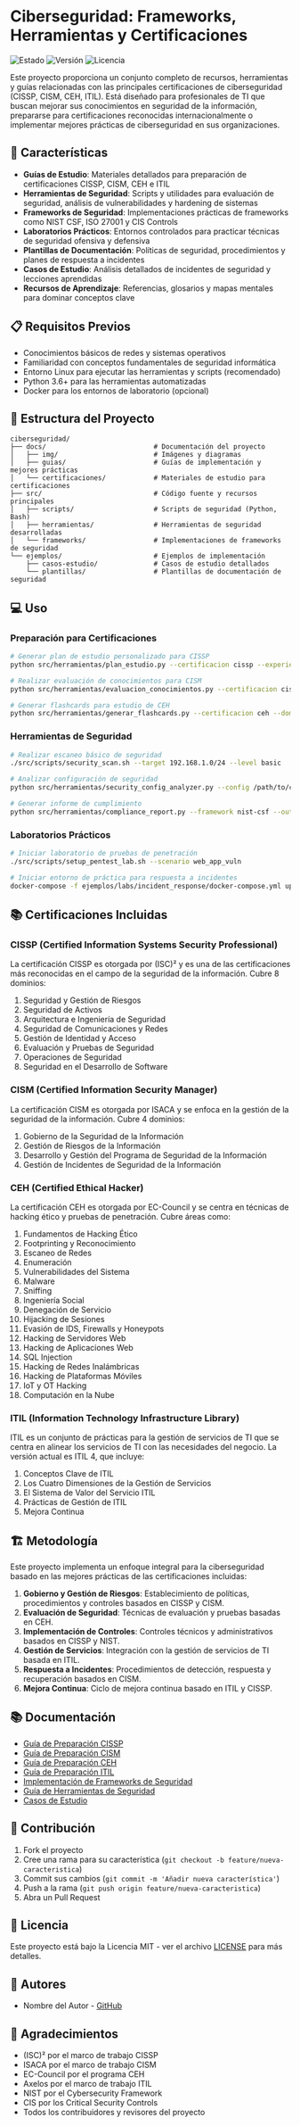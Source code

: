 # Ciberseguridad: Frameworks, Herramientas y Certificaciones

![Estado](https://img.shields.io/badge/Estado-En%20Desarrollo-yellow)
![Versión](https://img.shields.io/badge/Versión-1.0.0-blue)
![Licencia](https://img.shields.io/badge/Licencia-MIT-green)

Este proyecto proporciona un conjunto completo de recursos, herramientas y guías relacionadas con las principales certificaciones de ciberseguridad (CISSP, CISM, CEH, ITIL). Está diseñado para profesionales de TI que buscan mejorar sus conocimientos en seguridad de la información, prepararse para certificaciones reconocidas internacionalmente o implementar mejores prácticas de ciberseguridad en sus organizaciones.

## 🌟 Características

- **Guías de Estudio**: Materiales detallados para preparación de certificaciones CISSP, CISM, CEH e ITIL
- **Herramientas de Seguridad**: Scripts y utilidades para evaluación de seguridad, análisis de vulnerabilidades y hardening de sistemas
- **Frameworks de Seguridad**: Implementaciones prácticas de frameworks como NIST CSF, ISO 27001 y CIS Controls
- **Laboratorios Prácticos**: Entornos controlados para practicar técnicas de seguridad ofensiva y defensiva
- **Plantillas de Documentación**: Políticas de seguridad, procedimientos y planes de respuesta a incidentes
- **Casos de Estudio**: Análisis detallados de incidentes de seguridad y lecciones aprendidas
- **Recursos de Aprendizaje**: Referencias, glosarios y mapas mentales para dominar conceptos clave

## 📋 Requisitos Previos

- Conocimientos básicos de redes y sistemas operativos
- Familiaridad con conceptos fundamentales de seguridad informática
- Entorno Linux para ejecutar las herramientas y scripts (recomendado)
- Python 3.6+ para las herramientas automatizadas
- Docker para los entornos de laboratorio (opcional)

## 🚀 Estructura del Proyecto

```
ciberseguridad/
├── docs/                           # Documentación del proyecto
│   ├── img/                        # Imágenes y diagramas
│   ├── guias/                      # Guías de implementación y mejores prácticas
│   └── certificaciones/            # Materiales de estudio para certificaciones
├── src/                            # Código fuente y recursos principales
│   ├── scripts/                    # Scripts de seguridad (Python, Bash)
│   ├── herramientas/               # Herramientas de seguridad desarrolladas
│   └── frameworks/                 # Implementaciones de frameworks de seguridad
└── ejemplos/                       # Ejemplos de implementación
    ├── casos-estudio/              # Casos de estudio detallados
    └── plantillas/                 # Plantillas de documentación de seguridad
```

## 💻 Uso

### Preparación para Certificaciones

```bash
# Generar plan de estudio personalizado para CISSP
python src/herramientas/plan_estudio.py --certificacion cissp --experiencia 3 --horas_semanales 10

# Realizar evaluación de conocimientos para CISM
python src/herramientas/evaluacion_conocimientos.py --certificacion cism --modo completo

# Generar flashcards para estudio de CEH
python src/herramientas/generar_flashcards.py --certificacion ceh --dominio "Ethical Hacking Basics"
```

### Herramientas de Seguridad

```bash
# Realizar escaneo básico de seguridad
./src/scripts/security_scan.sh --target 192.168.1.0/24 --level basic

# Analizar configuración de seguridad
python src/herramientas/security_config_analyzer.py --config /path/to/config.json

# Generar informe de cumplimiento
python src/herramientas/compliance_report.py --framework nist-csf --output informe.pdf
```

### Laboratorios Prácticos

```bash
# Iniciar laboratorio de pruebas de penetración
./src/scripts/setup_pentest_lab.sh --scenario web_app_vuln

# Iniciar entorno de práctica para respuesta a incidentes
docker-compose -f ejemplos/labs/incident_response/docker-compose.yml up -d
```

## 📚 Certificaciones Incluidas

### CISSP (Certified Information Systems Security Professional)

La certificación CISSP es otorgada por (ISC)² y es una de las certificaciones más reconocidas en el campo de la seguridad de la información. Cubre 8 dominios:

1. Seguridad y Gestión de Riesgos
2. Seguridad de Activos
3. Arquitectura e Ingeniería de Seguridad
4. Seguridad de Comunicaciones y Redes
5. Gestión de Identidad y Acceso
6. Evaluación y Pruebas de Seguridad
7. Operaciones de Seguridad
8. Seguridad en el Desarrollo de Software

### CISM (Certified Information Security Manager)

La certificación CISM es otorgada por ISACA y se enfoca en la gestión de la seguridad de la información. Cubre 4 dominios:

1. Gobierno de la Seguridad de la Información
2. Gestión de Riesgos de la Información
3. Desarrollo y Gestión del Programa de Seguridad de la Información
4. Gestión de Incidentes de Seguridad de la Información

### CEH (Certified Ethical Hacker)

La certificación CEH es otorgada por EC-Council y se centra en técnicas de hacking ético y pruebas de penetración. Cubre áreas como:

1. Fundamentos de Hacking Ético
2. Footprinting y Reconocimiento
3. Escaneo de Redes
4. Enumeración
5. Vulnerabilidades del Sistema
6. Malware
7. Sniffing
8. Ingeniería Social
9. Denegación de Servicio
10. Hijacking de Sesiones
11. Evasión de IDS, Firewalls y Honeypots
12. Hacking de Servidores Web
13. Hacking de Aplicaciones Web
14. SQL Injection
15. Hacking de Redes Inalámbricas
16. Hacking de Plataformas Móviles
17. IoT y OT Hacking
18. Computación en la Nube

### ITIL (Information Technology Infrastructure Library)

ITIL es un conjunto de prácticas para la gestión de servicios de TI que se centra en alinear los servicios de TI con las necesidades del negocio. La versión actual es ITIL 4, que incluye:

1. Conceptos Clave de ITIL
2. Los Cuatro Dimensiones de la Gestión de Servicios
3. El Sistema de Valor del Servicio ITIL
4. Prácticas de Gestión de ITIL
5. Mejora Continua

## 🏗️ Metodología

Este proyecto implementa un enfoque integral para la ciberseguridad basado en las mejores prácticas de las certificaciones incluidas:

1. **Gobierno y Gestión de Riesgos**: Establecimiento de políticas, procedimientos y controles basados en CISSP y CISM.
2. **Evaluación de Seguridad**: Técnicas de evaluación y pruebas basadas en CEH.
3. **Implementación de Controles**: Controles técnicos y administrativos basados en CISSP y NIST.
4. **Gestión de Servicios**: Integración con la gestión de servicios de TI basada en ITIL.
5. **Respuesta a Incidentes**: Procedimientos de detección, respuesta y recuperación basados en CISM.
6. **Mejora Continua**: Ciclo de mejora continua basado en ITIL y CISSP.

## 📚 Documentación

- [Guía de Preparación CISSP](docs/certificaciones/cissp/guia_preparacion.md)
- [Guía de Preparación CISM](docs/certificaciones/cism/guia_preparacion.md)
- [Guía de Preparación CEH](docs/certificaciones/ceh/guia_preparacion.md)
- [Guía de Preparación ITIL](docs/certificaciones/itil/guia_preparacion.md)
- [Implementación de Frameworks de Seguridad](docs/guias/implementacion_frameworks.md)
- [Guía de Herramientas de Seguridad](docs/guias/herramientas_seguridad.md)
- [Casos de Estudio](ejemplos/casos-estudio/README.md)

## 🤝 Contribución

1. Fork el proyecto
2. Cree una rama para su característica (`git checkout -b feature/nueva-caracteristica`)
3. Commit sus cambios (`git commit -m 'Añadir nueva característica'`)
4. Push a la rama (`git push origin feature/nueva-caracteristica`)
5. Abra un Pull Request

## 📄 Licencia

Este proyecto está bajo la Licencia MIT - ver el archivo [LICENSE](LICENSE) para más detalles.

## 👥 Autores

- Nombre del Autor - [GitHub](https://github.com/usuario)

## 🙏 Agradecimientos

- (ISC)² por el marco de trabajo CISSP
- ISACA por el marco de trabajo CISM
- EC-Council por el programa CEH
- Axelos por el marco de trabajo ITIL
- NIST por el Cybersecurity Framework
- CIS por los Critical Security Controls
- Todos los contribuidores y revisores del proyecto

